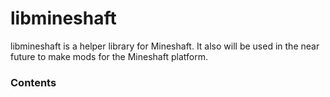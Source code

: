 # libmineshaft
libmineshaft is a helper library for Mineshaft. It also will be used in the near future to make mods for the Mineshaft platform.

### Contents
